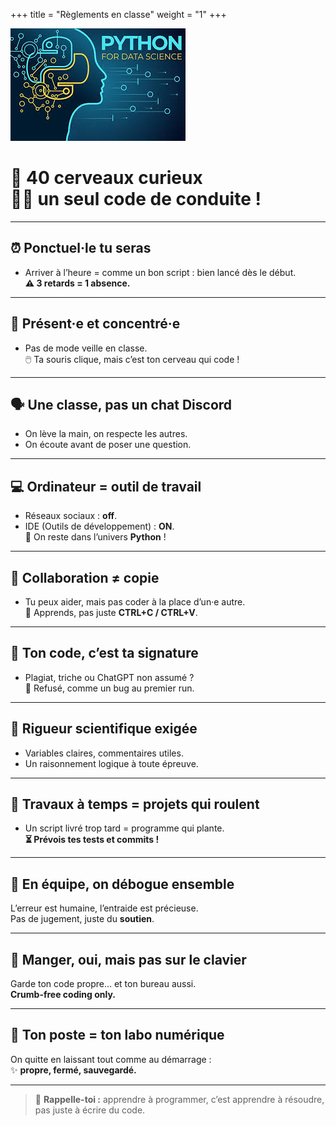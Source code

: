 +++
title = "Règlements en classe"
weight = "1"
+++


![Python](./py.jpeg?width=40vw)
 
# 🧠 40 cerveaux curieux <br> 🧑‍💻 un seul code de conduite !

---

## ⏰ Ponctuel·le tu seras
- Arriver à l’heure = comme un bon script : bien lancé dès le début.  
**⚠️ 3 retards = 1 absence.**

---

## 👀 Présent·e et concentré·e
- Pas de mode veille en classe.  
🖱️ Ta souris clique, mais c’est ton cerveau qui code !

---

## 🗣️ Une classe, pas un chat Discord
- On lève la main, on respecte les autres.  
- On écoute avant de poser une question.

---

## 💻 Ordinateur = outil de travail
- Réseaux sociaux : **off**.  
- IDE (Outils de développement) : **ON**.  
🐍 On reste dans l’univers **Python** !

---

## 🔄 Collaboration ≠ copie
- Tu peux aider, mais pas coder à la place d’un·e autre.  
🧬 Apprends, pas juste **CTRL+C / CTRL+V**.

---

## 📂 Ton code, c’est ta signature
- Plagiat, triche ou ChatGPT non assumé ?  
🚫 Refusé, comme un bug au premier run.

---

## 🧪 Rigueur scientifique exigée
- Variables claires, commentaires utiles.  
- Un raisonnement logique à toute épreuve.

---

## 📅 Travaux à temps = projets qui roulent
- Un script livré trop tard = programme qui plante.  
**⏳ Prévois tes tests et commits !**

---

## 🤝 En équipe, on débogue ensemble
L’erreur est humaine, l’entraide est précieuse.  
Pas de jugement, juste du **soutien**.

---

## 🌮 Manger, oui, mais pas sur le clavier
Garde ton code propre… et ton bureau aussi.  
**Crumb-free coding only.**

---

## 🧹 Ton poste = ton labo numérique
On quitte en laissant tout comme au démarrage :  
✨ **propre, fermé, sauvegardé.**

---

> 💬 **Rappelle-toi :** apprendre à programmer, c’est apprendre à résoudre, pas juste à écrire du code.
